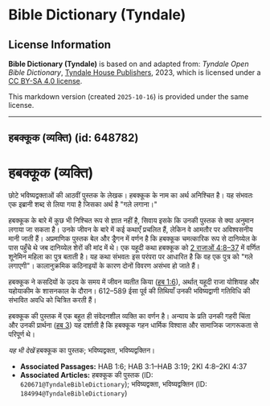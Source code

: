 # Bible Dictionary (Tyndale)

## License Information

**Bible Dictionary (Tyndale)** is based on and adapted from: _Tyndale Open Bible Dictionary_, [Tyndale House Publishers](https://tyndaleopenresources.com/), 2023, which is licensed under a [CC BY-SA 4.0 license](https://creativecommons.org/licenses/by-sa/4.0/legalcode.en).

This markdown version (created `2025-10-16`) is provided under the same license.



--------------------------------

## हबक्कूक (व्यक्ति) (id: 648782)

हबक्कूक (व्यक्ति)
=================

छोटे भविष्यद्वक्ताओं की आठवीं पुस्तक के लेखक। हबक्कूक के नाम का अर्थ अनिश्चित है। यह संभवतः एक इब्रानी शब्द से लिया गया है जिसका अर्थ है "गले लगाना।"

हबक्कूक के बारे में कुछ भी निश्चित रूप से ज्ञात नहीं है, सिवाय इसके कि उनकी पुस्तक से क्या अनुमान लगाया जा सकता है। उनके जीवन के बारे में कई कथाएँ प्रचलित हैं, लेकिन वे आमतौर पर अविश्वसनीय मानी जाती हैं। अप्रमाणिक पुस्तक बेल और ड्रैगन में वर्णन है कि हबक्कूक चमत्कारिक रूप से दानिय्येल के पास पहुँचे थे जब दानिय्येल शेरों की मांद में थे। एक यहूदी कथा हबक्कूक को [2 राजाओं 4:8–37](https://ref.ly/2Kgs4:8-2Kgs4:37) में वर्णित शूनेमिन महिला का पुत्र बताती है। यह कथा संभवतः इस परंपरा पर आधारित है कि वह एक पुत्र को "गले लगाएगी"। कालानुक्रमिक कठिनाइयों के कारण दोनों विवरण असंभव हो जाते हैं।

हबक्कूक ने कसदियों के उदय के समय में जीवन व्यतीत किया ([हब 1:6](https://ref.ly/Hab1:6)), अर्थात् यहूदी राजा योशियाह और यहोयाकीम के शासनकाल के दौरान। 612–589 ईसा पूर्व की तिथियाँ उनकी भविष्यद्वाणी गतिविधि की संभावित अवधि को चित्रित करती हैं।

हबक्कूक की पुस्तक में एक बहुत ही संवेदनशील व्यक्ति का वर्णन है। अन्याय के प्रति उनकी गहरी चिंता और उनकी प्रार्थना ([हब 3](https://ref.ly/Hab3:1-Hab3:19)) यह दर्शाती है कि हबक्कूक गहन धार्मिक विश्वास और सामाजिक जागरूकता से परिपूर्ण थे।

*यह भी देखें* हबक्कूक का पुस्तक; भविष्यद्वक्ता, भविष्यद्वक्तिन।

* **Associated Passages:** HAB 1:6; HAB 3:1–HAB 3:19; 2KI 4:8–2KI 4:37
* **Associated Articles:** हबक्कूक की पुस्तक (ID: `620671@TyndaleBibleDictionary`); भविष्यद्वक्ता, भविष्यद्वक्तिन (ID: `184994@TyndaleBibleDictionary`)

